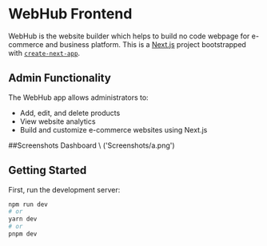 # WebHub Frontend

WebHub is the website builder which helps to build no code webpage for e-commerce and business platform.
This is a [Next.js](https://nextjs.org/) project bootstrapped with [`create-next-app`](https://github.com/vercel/next.js/tree/canary/packages/create-next-app).

## Admin Functionality

The WebHub app allows administrators to:
- Add, edit, and delete products
- View website analytics
- Build and customize e-commerce websites using Next.js


##Screenshots
Dashboard
\\
('Screenshots/a.png')

## Getting Started

First, run the development server:

```bash
npm run dev
# or
yarn dev
# or
pnpm dev




